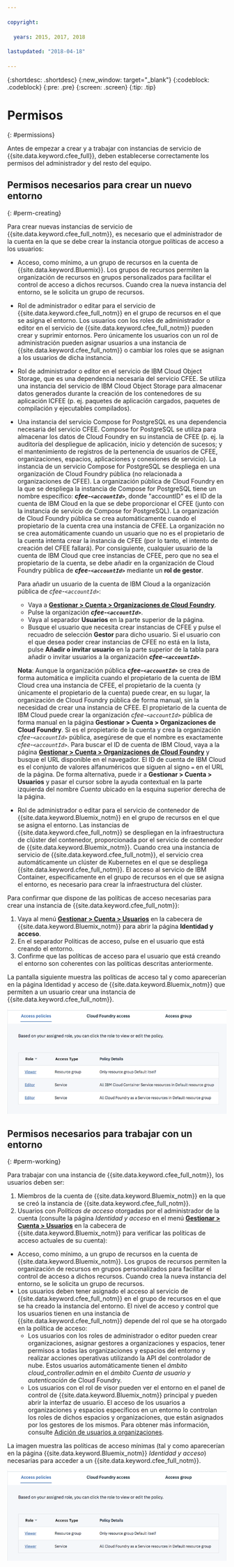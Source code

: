 ```yaml
---

copyright:

  years: 2015, 2017, 2018

lastupdated: "2018-04-18"

---
```


{:shortdesc: .shortdesc}
{:new_window: target="_blank"}
{:codeblock: .codeblock}
{:pre: .pre}
{:screen: .screen}
{:tip: .tip}

# Permisos
{: #permissions}

Antes de empezar a crear y a trabajar con instancias de servicio de {{site.data.keyword.cfee_full}}, deben establecerse correctamente los permisos del administrador y del resto del equipo.

## Permisos necesarios para crear un nuevo entorno
{: #perm-creating}

Para crear nuevas instancias de servicio de {{site.data.keyword.cfee_full_notm}}, es necesario que el administrador de la cuenta en la que se debe crear la instancia otorgue políticas de acceso a los usuarios:

* Acceso, como mínimo, a un grupo de recursos en la cuenta de {{site.data.keyword.Bluemix}}. Los grupos de recursos permiten la organización de recursos en grupos personalizados para facilitar el control de acceso a dichos recursos. Cuando crea la nueva instancia del entorno, se le solicita un grupo de recursos.

* Rol de administrador o editar para el servicio de {{site.data.keyword.cfee_full_notm}} en el grupo de recursos en el que se asigna el entorno. Los usuarios con los roles de administrador o editor en el servicio de {{site.data.keyword.cfee_full_notm}} pueden crear y suprimir entornos. Pero únicamente los usuarios con un rol de administración pueden asignar usuarios a una instancia de {{site.data.keyword.cfee_full_notm}} o cambiar los roles que se asignan a los usuarios de dicha instancia.

* Rol de administrador o editor en el servicio de IBM Cloud Object Storage, que es una dependencia necesaria del servicio CFEE.  Se utiliza una instancia del servicio de IBM Cloud Object Storage para almacenar datos generados durante la creación de los contenedores de su aplicación ICFEE (p. ej. paquetes de aplicación cargados, paquetes de compilación y ejecutables compilados).

* Una instancia del servicio Compose for PostgreSQL es una dependencia necesaria del servicio CFEE.  Compose for PostgreSQL se utiliza para almacenar los datos de Cloud Foundry en su instancia de CFEE (p. ej. la auditoría del despliegue de aplicación, inicio y detención de sucesos; y el mantenimiento de registros de la pertenencia de usuarios de CFEE, organizaciones, espacios, aplicaciones y conexiones de servicio).  La instancia de un servicio Compose for PostgreSQL se despliega en una organización de Cloud Foundry pública (no relacionada a organizaciones de CFEE). La organización pública de Cloud Foundry en la que se despliega la instancia de Compose for PostgreSQL tiene un nombre específico: **_cfee-`<accountId>`_**, donde "accountID" es el ID de la cuenta de IBM Cloud en la que se debe proporcionar el CFEE (junto con la instancia de servicio de Compose for PostgreSQL).  La organización de Cloud Foundry pública se crea automáticamente cuando el propietario de la cuenta crea una instancia de CFEE.  La organización no se crea automáticamente cuando un usuario que no es el propietario de la cuenta intenta crear la instancia de CFEE (por lo tanto, el intento de creación del CFEE fallará).  Por consiguiente, cualquier usuario de la cuenta de IBM Cloud que cree instancias de CFEE, pero que no sea el propietario de la cuenta, se debe añadir en la organización de Cloud Foundry pública de **_cfee-`<accountId>`_** mediante un **rol de gestor**.   

   Para añadir un usuario de la cuenta de IBM Cloud a la organización pública de _cfee-`<accountId>`_:
    * Vaya a [**Gestionar > Cuenta > Organizaciones de Cloud Foundry**](https://console.bluemix.net/account/organizations).
    * Pulse la organización **_cfee-`<accountId>`_**.
    * Vaya al separador **Usuarios** en la parte superior de la página.
    * Busque el usuario que necesita crear instancias de CFEE y pulse el recuadro de selección **Gestor** para dicho usuario. Si el usuario con el que desea poder crear instancias de CFEE no está en la lista, pulse **Añadir o invitar usuario** en la parte superior de la tabla para añadir o invitar usuarios a la organización **_cfee-`<accountId>`_**.

   **Nota**: Aunque la organización pública **_cfee-`<accountId>`_** se crea de forma automática e implícita cuando el propietario de la cuenta de IBM Cloud crea una instancia de CFEE, el propietario de la cuenta (y únicamente el propietario de la cuenta) puede crear, en su lugar, la organización de Cloud Foundry pública de forma manual, sin la necesidad de crear una instancia de CFEE. El propietario de la cuenta de IBM Cloud puede crear la organización _cfee-`<accountId>`_ pública de forma manual en la página **Gestionar > Cuenta > Organizaciones de Cloud Foundry**. Si es el propietario de la cuenta y crea la organización _cfee-`<accountId>`_ pública, asegúrese de que el nombre es exactamente _cfee-`<accountId>`_. Para buscar el ID de cuenta de IBM Cloud, vaya a la página [**Gestionar > Cuenta > Organizaciones de Cloud Foundry**](https://console.bluemix.net/account/organizations) y busque el URL disponible en el navegador.  El ID de cuenta de IBM Cloud es el conjunto de valores alfanuméricos que siguen al signo `=` en el URL de la página. De forma alternativa, puede ir a __Gestionar > Cuenta > Usuarios__ y pasar el cursor sobre la ayuda contextual en la parte izquierda del nombre _Cuenta_ ubicado en la esquina superior derecha de la página.
   
* Rol de administrador o editar para el servicio de contenedor de {{site.data.keyword.Bluemix_notm}} en el grupo de recursos en el que se asigna el entorno. Las instancias de {{site.data.keyword.cfee_full_notm}} se despliegan en la infraestructura de clúster del contenedor, proporcionada por el servicio de contenedor de {{site.data.keyword.Bluemix_notm}}. Cuando crea una instancia de servicio de {{site.data.keyword.cfee_full_notm}}, el servicio crea automáticamente un clúster de Kubernetes en el que se despliega {{site.data.keyword.cfee_full_notm}}. El acceso al servicio de IBM Container, específicamente en el grupo de recursos en el que se asigna el entorno, es necesario para crear la infraestructura del clúster.

Para confirmar que dispone de las políticas de acceso necesarias para crear una instancia de {{site.data.keyword.cfee_full_notm}}:
1. Vaya al menú [**Gestionar > Cuenta > Usuarios**](https://console.bluemix.net/iam/#/users) en la cabecera de {{site.data.keyword.Bluemix_notm}} para abrir la página **Identidad y acceso**.
2. En el separador Políticas de acceso, pulse en el usuario que está creando el entorno.
3. Confirme que las políticas de acceso para el usuario que está creando el entorno son coherentes con las políticas descritas anteriormente.

La pantalla siguiente muestra las políticas de acceso tal y como aparecerían en la página Identidad y acceso de {{site.data.keyword.Bluemix_notm}} que permiten a un usuario crear una instancia de {{site.data.keyword.cfee_full_notm}}.

![Políticas de acceso](img/AccessPolicies_Creator.png)

## Permisos necesarios para trabajar con un entorno
{: #perm-working}

Para trabajar con una instancia de {{site.data.keyword.cfee_full_notm}}, los usuarios deben ser:
1. Miembros de la cuenta de {{site.data.keyword.Bluemix_notm}} en la que se creó la instancia de {{site.data.keyword.cfee_full_notm}}.
2. Usuarios con _Políticas de acceso_ otorgadas por el administrador de la cuenta (consulte la página _Identidad y acceso_ en el menú [**Gestionar > Cuenta > Usuarios**](https://console.bluemix.net/iam/#/users) en la cabecera de {{site.data.keyword.Bluemix_notm}} para verificar las políticas de acceso actuales de su cuenta):
  - Acceso, como mínimo, a un grupo de recursos en la cuenta de {{site.data.keyword.Bluemix_notm}}. Los grupos de recursos permiten la organización de recursos en grupos personalizados para facilitar el control de acceso a dichos recursos. Cuando crea la nueva instancia del entorno, se le solicita un grupo de recursos.
  - Los usuarios deben tener asignado el acceso al servicio de {{site.data.keyword.cfee_full_notm}} en el grupo de recursos en el que se ha creado la instancia del entorno. El nivel de acceso y control que los usuarios tienen en una instancia de {{site.data.keyword.cfee_full_notm}} depende del rol que se ha otorgado en la política de acceso:
     - Los usuarios con los roles de administrador o editor pueden crear organizaciones, asignar gestores a organizaciones y espacios, tener permisos a todas las organizaciones y espacios del entorno y realizar acciones operativas utilizando la API del controlador de nube. Estos usuarios automáticamente tienen el _ámbito cloud_controller.admin_ en el _ámbito Cuenta de usuario y autenticación_ de Cloud Foundry.
     - Los usuarios con el rol de visor pueden ver el entorno en el panel de control de {{site.data.keyword.Bluemix_notm}} principal y pueden abrir la interfaz de usuario. El acceso de los usuarios a organizaciones y espacios específicos en un entorno lo controlan los roles de dichos espacios y organizaciones, que están asignados por los gestores de los mismos. Para obtener más información, consulte [Adición de usuarios a organizaciones](add-users.html).

La imagen muestra las políticas de acceso mínimas (tal y como aparecerían en la página {{site.data.keyword.Bluemix_notm}} _Identidad y acceso_) necesarias para acceder a un {{site.data.keyword.cfee_full_notm}}.

![Políticas de acceso](img/AccessPolicies_User.png)

